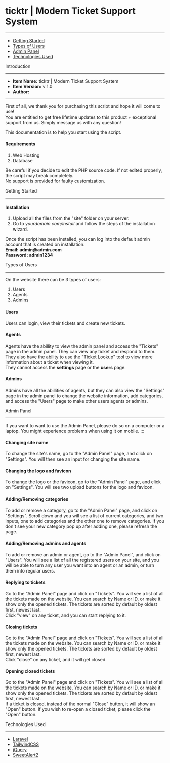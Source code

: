 ticktr \| Modern Ticket Support System
======================================

------------------------------------------------------------------------

-   [Getting Started](#line1)
-   [Types of Users](#line2)
-   [Admin Panel](#line3)
-   [Technologies Used](#line4)

Introduction

------------------------------------------------------------------------

-   **Item Name:** ticktr \| Modern Ticket Support System
-   **Item Version:** v 1.0
-   **Author:**

------------------------------------------------------------------------

First of all, we thank you for purchasing this script and hope it will
come to use!\
You are entitled to get free lifetime updates to this product +
exceptional support from us. Simply message us with any question!

This documentation is to help you start using the script.

#### Requirements

1.  Web Hosting
2.  Database

Be careful if you decide to edit the PHP source code. If not edited
properly, the script may break completely.\
No support is provided for faulty customization.

Getting Started

------------------------------------------------------------------------

#### Installation

1.  Upload all the files from the \"site\" folder on your server.
2.  Go to *yourdomain.com/install* and follow the steps of the
    installation wizard.

Once the script has been installed, you can log into the default admin
account that is created on installation.\
**Email: admin\@admin.com**\
**Password: admin1234**

Types of Users

------------------------------------------------------------------------

On the website there can be 3 types of users:

1.  Users
2.  Agents
3.  Admins

#### Users

Users can login, view their tickets and create new tickets.

#### Agents

Agents have the abillity to view the admin panel and access the
\"Tickets\" page in the admin panel. They can view any ticket and
respond to them. They also have the ability to use the \"Ticket Lookup\"
tool to view more information about a ticket when viewing it.\
They cannot access the **settings** page or the **users** page.

#### Admins

Admins have all the abillities of agents, but they can also view the
\"Settings\" page in the admin panel to change the website information,
add categories, and access the \"Users\" page to make other users agents
or admins.

Admin Panel

------------------------------------------------------------------------

If you want to want to use the Admin Panel, please do so on a computer
or a laptop. You might experience problems when using it on mobile.
:::

#### Changing site name

To change the site\'s name, go to the \"Admin Panel\" page, and click on
\"Settings\". You will then see an input for changing the site name.

#### Changing the logo and favicon

To change the logo or the favicon, go to the \"Admin Panel\" page, and
click on \"Settings\". You will see two upload buttons for the logo and
favicon.

#### Adding/Removing categories

To add or remove a category, go to the \"Admin Panel\" page, and click
on \"Settings\". Scroll down and you will see a list of current
categories, and two inputs, one to add categories and the other one to
remove categories. If you don\'t see your new category pop up after
adding one, please refresh the page.

#### Adding/Removing admins and agents

To add or remove an admin or agent, go to the \"Admin Panel\", and click
on \"Users\". You will see a list of all the registered users on your
site, and you will be able to turn any user you want into an agent or an
admin, or turn them into regular users.

#### Replying to tickets

Go to the \"Admin Panel\" page and click on \"Tickets\". You will see a
list of all the tickets made on the website. You can search by Name or
ID, or make it show only the opened tickets. The tickets are sorted by
default by oldest first, newest last.\
Click \"view\" on any ticket, and you can start replying to it.

#### Closing tickets

Go to the \"Admin Panel\" page and click on \"Tickets\". You will see a
list of all the tickets made on the website. You can search by Name or
ID, or make it show only the opened tickets. The tickets are sorted by
default by oldest first, newest last.\
Click \"close\" on any ticket, and it will get closed.

#### Opening closed tickets

Go to the \"Admin Panel\" page and click on \"Tickets\". You will see a
list of all the tickets made on the website. You can search by Name or
ID, or make it show only the opened tickets. The tickets are sorted by
default by oldest first, newest last.\
If a ticket is closed, instead of the normal \"Close\" button, it will
show an \"Open\" button. If you wish to re-open a closed ticket, please
click the \"Open\" button.

Technologies Used

------------------------------------------------------------------------

-   [Laravel](https://laravel.com/)
-   [TailwindCSS](https://tailwindcss.com/)
-   [jQuery](https://jquery.com/)
-   [SweetAlert2](https://sweetalert2.github.io/)
